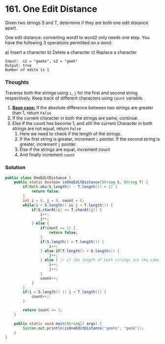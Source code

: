 # 161. One Edit Distance

Given two strings S and T, determine if they are both one edit distance apart.

One edit distance: converting word1 to word2 only needs one step. You have the following 3 operations permitted on a word:

a) Insert a character
b) Delete a character
c) Replace a character

    Input:  s1 = "geeks", s2 = "geek"
    Output: true
    Number of edits is 1

### Thoughts
Traverse both the strings using `i`, `j` for the first and second string respectively. Keep track of different characters using `count` variable.

1. <u>**Base case:**</u> If the absolute difference between two strings are greater than 1, return `False`
2. If the current character in both the strings are same, continue. 
3. Else If the count has become 1, and still the current Character in both strings are not equal, return `False`
    1. Here we need to check if the length of the strings. 
    2. If the first string is greater, increment `i` pointer. If the second string is greater, increment `j` pointer. 
    3. Else if the strings are equal, increment count
    4. And finally increment `count`

### Solution 
```java
public class OneEditDistance {
    public static boolean isOneEditDistance(String S, String T) {
        if(Math.abs(S.length() - T.length()) > 1) {
            return false;
        }
        int i = 0, j = 0, count = 0;
        while(i < S.length() && j < T.length()) {
            if(S.charAt(i) == T.charAt(j)) {
                i++;
                j++;
            } else {
                if(count == 1) {
                    return false;
                }
                if(S.length() > T.length()) {
                    i++;
                } else if(T.length() > S.length()) {
                    j++;
                } else { // if the length of both strings are the same
                    i++;
                    j++;
                }
                count++;
            }
        }
        if(i < S.length() || j < T.length()) {
            count++;
        }

        return count == 1;
    }

    public static void main(String[] args) {
        System.out.println(isOneEditDistance("geeks", "geek"));
    }
}
````